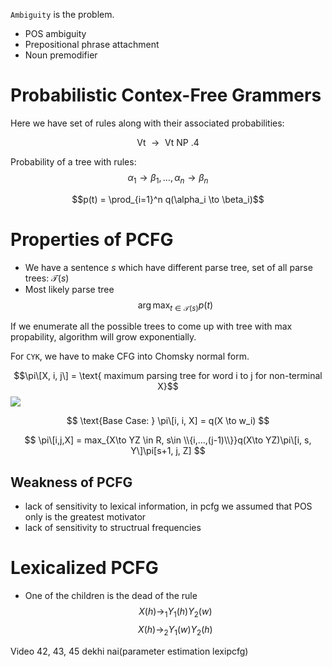 `Ambiguity` is the problem.
- POS ambiguity
- Prepositional phrase attachment
- Noun premodifier

# Probabilistic Contex-Free Grammers
Here we have set of rules along with their associated probabilities:

$$ \text{Vt } \to \text{ Vt  NP   .4} $$

Probability of a tree with rules:
$$\alpha_1 \to \beta_1, \dots , \alpha_n \to \beta_n$$

$$p(t) = \prod_{i=1}^n q(\alpha_i \to \beta_i)$$

# Properties of PCFG

- We have a sentence $s$ which have different parse tree, set of all parse trees: $\mathcal{T}(s)$
- Most likely parse tree $$\arg\max_{t\in\mathcal{T}(s)} p(t) $$

If we enumerate all the possible trees to come up with tree with max propability, algorithm will grow exponentially.

For `CYK`, we have to make CFG into Chomsky normal form.

$$\pi\[X, i, j\] = \text{  maximum parsing tree for word i to j for non-terminal X}$$
![]({{site.url}}/{{site.baseurl}}/assets/pcfg/pcfg.jpg)

$$ \text{Base Case:  } \pi\[i, i, X] = q(X \to w_i) $$

$$ \pi\[i,j,X] = max_{X\to YZ \in R, s\in \\{i,...,(j-1)\\}}q(X\to YZ)\pi\[i, s, Y\]\pi[s+1, j, Z] $$

## Weakness of PCFG
- lack of sensitivity to lexical information, in pcfg we assumed that POS only is the greatest motivator
- lack of sensitivity to structrual frequencies

# Lexicalized PCFG
- One of the children is the dead of the rule
$$ X(h) \to_1 Y_1(h) Y_2(w) $$
$$ X(h) \to_2 Y_1(w) Y_2(h) $$

Video 42, 43, 45 dekhi nai(parameter estimation lexipcfg)